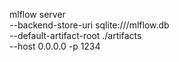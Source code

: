 mlflow server \
    --backend-store-uri sqlite:///mlflow.db \
    --default-artifact-root ./artifacts \
    --host 0.0.0.0 -p 1234